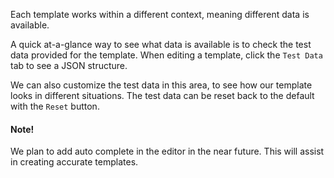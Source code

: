 Each template works within a different context, meaning different data is available.

A quick at-a-glance way to see what data is available is to check the test data
provided for the template. When editing a template, click the `Test Data` tab to see
a JSON structure.

We can also customize the test data in this area, to see how our template looks
in different situations. The test data can be reset back to the default with the `Reset` button.

#### Note!

We plan to add auto complete in the editor in the near future. This will assist in creating
accurate templates.
